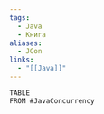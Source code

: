 ```yaml
---
tags:
  - Java
  - Книга
aliases:
  - JCon
links:
  - "[[Java]]"
---
```

```dataview
TABLE
FROM #JavaConcurrency
```

